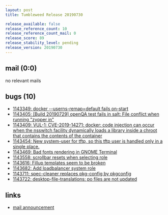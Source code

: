 ```yaml
---
layout: post
title: Tumbleweed Release 20190730

release_available: false
release_reference_count: 10
release_reference_count_mail: 0
release_score: 89
release_stability_level: pending
release_version: 20190730
---
```


## mail (0:0)

no relevant mails

## bugs (10)

<!--more-->

- [1143349: docker --userns-remap=default fails on-start](https://bugzilla.opensuse.org/show_bug.cgi?id=1143349)
- [1143405: \[Build 20190729\] openQA test fails in salt: File conflict when running "zypper in"](https://bugzilla.opensuse.org/show_bug.cgi?id=1143405)
- [1143409: VUL-1: CVE-2019-14271: docker: code injection can occur when the nsswitch facility dynamically loads a library inside a chroot that contains the contents of the container](https://bugzilla.opensuse.org/show_bug.cgi?id=1143409)
- [1143454: New system-user for tftp, so this tftp user is handled only in a single place.](https://bugzilla.opensuse.org/show_bug.cgi?id=1143454)
- [1143469: Bad fonts rendering in GNOME Terminal](https://bugzilla.opensuse.org/show_bug.cgi?id=1143469)
- [1143558: scrollbar resets when selecting role](https://bugzilla.opensuse.org/show_bug.cgi?id=1143558)
- [1143616: Fillup templates seem to be broken](https://bugzilla.opensuse.org/show_bug.cgi?id=1143616)
- [1143682: Add loadbalancer system role](https://bugzilla.opensuse.org/show_bug.cgi?id=1143682)
- [1143711: spec-cleaner replaces pkg-config by pkgconfig](https://bugzilla.opensuse.org/show_bug.cgi?id=1143711)
- [1143722: desktop-file-translations: po files are not updated](https://bugzilla.opensuse.org/show_bug.cgi?id=1143722)



## links

- [mail announcement](https://lists.opensuse.org/opensuse-factory/2019-07/msg00441.html)
